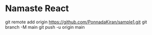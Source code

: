 # Namaste React

git remote add origin https://github.com/PonnadaKiran/sample1.git
git branch -M main
git push -u origin main